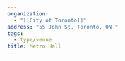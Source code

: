 ```yaml
---
organization:
  - "[[City of Toronto]]"
address: "55 John St, Toronto, ON "
tags:
  - type/venue
title: Metro Hall
---
```

